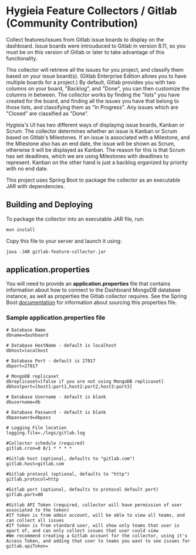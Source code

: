 # Hygieia Feature Collectors / Gitlab (Community Contribution)

Collect features/issues from Gitlab issue boards to display on the dashboard. Issue boards were introuduced to Gitlab in version 8.11, so you must be on this version of Gitlab or later to take advantage of this functionality.  

This collector will retrieve all the issues for you project, and classify them based on your issue board(s).  (Gitlab Enterprise Edition allows you to have multiple boards for a project.) By default, Gitlab provides you with two columns on your board, "Backlog", and "Done", you can then customize the columns in between.  The collector works by finding the "lists" you have created for the board, and finding all the issues you have that belong to those lists, and classifying them as "In Progress".  Any issues which are "Closed" are classified as "Done".

Hygieia's UI has two different ways of displaying issue boards, Kanban or Scrum.  The collector determines whether an issue is Kanban or Scrum based on Gitlab's Milestones.  If an issue is associated with a Milestone, and the Milestone also has an end date, the issue will be shown as Scrum, otherwise it will be displayed as Kanban.  The reason for this is that Scrum has set deadlines, which we are using Milestones with deadlines to represent.  Kanban on the other hand is just a backlog organized by priority with no end date.    

This project uses Spring Boot to package the collector as an executable JAR with dependencies.

## Building and Deploying

To package the collector into an executable JAR file, run:
```bash
mvn install
```

Copy this file to your server and launch it using:
```
java -JAR gitlab-feature-collector.jar
```

## application.properties

You will need to provide an **application.properties** file that contains information about how to connect to the Dashboard MongoDB database instance, as well as properties the Gitlab collector requires. See the Spring Boot [documentation](http://docs.spring.io/spring-boot/docs/current-SNAPSHOT/reference/htmlsingle/#boot-features-external-config-application-property-files) for information about sourcing this properties file.

### Sample application.properties file

``` 
# Database Name
dbname=dashboard

# Database HostName - default is localhost
dbhost=localhost

# Database Port - default is 27017
dbport=27017

# MongoDB replicaset
dbreplicaset=[false if you are not using MongoDB replicaset]
dbhostport=[host1:port1,host2:port2,host3:port3]

# Database Username - default is blank
dbusername=db

# Database Password - default is blank
dbpassword=dbpass

# Logging File location
logging.file=./logs/gitlab.log

#Collector schedule (required)
gitlab.cron=0 0/1 * * * *

#Gitlab host (optional, defaults to "gitlab.com")
gitlab.host=gitlab.com

#Gitlab protocol (optional, defaults to "http")
gitlab.protocol=http

#Gitlab port (optional, defaults to protocol default port)
gitlab.port=80
  
#Gitlab API Token (required, collector will have permission of user associated to the token)
#If token is from admin account, will be able to view all teams, and can collect all issues
#If token is from standard user, will show only teams that user is apart of, and can only collect issues that user could view
#We recommend creating a Gitlab account for the collector, using it's Access Token, and adding that user to teams you want to see issues for
gitlab.apiToken=

```